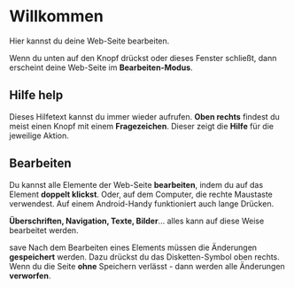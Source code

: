 # Willkommen

Hier kannst du deine Web-Seite bearbeiten.

Wenn du unten auf den Knopf drückst oder dieses Fenster schließt, dann erscheint deine Web-Seite im **Bearbeiten-Modus**.

## Hilfe <span class="material-icon-filled icon" style="vertical-align: top;">help</span>

Dieses Hilfetext kannst du immer wieder aufrufen. **Oben rechts** findest du meist einen Knopf mit einem **Fragezeichen**. Dieser zeigt die **Hilfe** für die jeweilige Aktion.

## Bearbeiten

Du kannst alle Elemente der Web-Seite **bearbeiten**, indem du auf das Element **doppelt klickst**. Oder, auf dem Computer, die rechte Maustaste verwendest. Auf einem Android-Handy funktioniert auch lange Drücken.

**Überschriften, Navigation, Texte, Bilder**... alles kann auf diese Weise bearbeitet werden.

<span class="material-icon-filled icon">save</span> Nach dem Bearbeiten eines Elements müssen die Änderungen **gespeichert** werden. Dazu drückst du das Disketten-Symbol oben rechts. Wenn du die Seite **ohne** Speichern verlässt - dann werden alle Änderungen **verworfen**.

